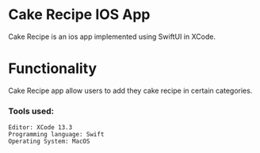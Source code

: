 # Cake Recipe IOS App 

Cake Recipe is an ios app implemented using SwiftUI in XCode.

# **Functionality**

Cake Recipe app allow users to add they cake recipe in certain categories.

### Tools used:
```
Editor: XCode 13.3
Programming language: Swift
Operating System: MacOS
```
